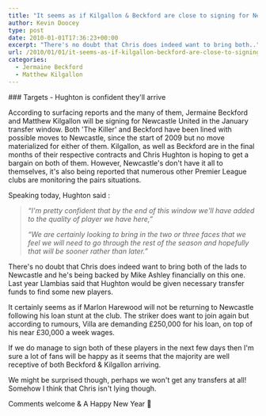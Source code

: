 ```yaml
---
title: "It seems as if Kilgallon & Beckford are close to signing for Newcastle"
author: Kevin Doocey
type: post
date: 2010-01-01T17:36:23+00:00
excerpt: "There's no doubt that Chris does indeed want to bring both.."
url: /2010/01/01/it-seems-as-if-kilgallon-beckford-are-close-to-signing-for-newcastle/
categories:
  - Jermaine Beckford
  - Matthew Kilgallon
---
```


### Targets - Hughton is confident they'll arrive

According to surfacing reports and the many of them, Jermaine Beckford and Matthew Kilgallon will be signing for Newcastle United in the January transfer window. Both 'The Killer' and Beckford have been lined with possible moves to Newcastle, since the start of 2009 but no move materialized for either of them. Kilgallon, as well as Beckford are in the final months of their respective contracts and Chris Hughton is hoping to get a bargain on both of them. However, Newcastle's don't have it all to themselves, it's also being reported that numerous other Premier League clubs are monitoring the pairs situations.

Speaking today, Hughton said :

> _“I'm pretty confident that by the end of this window we'll have added to the quality of player we have here,”_
>
> _“We are certainly looking to bring in the two or three faces that we feel we will need to go through the rest of the season and hopefully that will be sooner rather than later.”_

There's no doubt that Chris does indeed want to bring both of the lads to Newcastle and he's being backed by Mike Ashley financially on this one. Last year Llambias said that Hughton would be given necessary transfer funds to find some new players.

It certainly seems as if Marlon Harewood will not be returning to Newcastle following his loan stunt at the club. The striker does want to join again but according to rumours, Villa are demanding £250,000 for his loan, on top of his near £30,000 a week wages.

If we do manage to sign both of these players in the next few days then I'm sure a lot of fans will be happy as it seems that the majority are well receptive of both Beckford & Kilgallon arriving.

We might be surprised though, perhaps we won't get any transfers at all! Somehow I think that Chris isn't lying though.

Comments welcome & A Happy New Year 🙂
